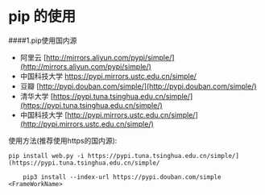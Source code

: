 # pip 的使用
####1.pip使用国内源

* 阿里云    [http://mirrors.aliyun.com/pypi/simple/](http://mirrors.aliyun.com/pypi/simple/)
* 中国科技大学 [https://pypi.mirrors.ustc.edu.cn/simple/ ](https://pypi.mirrors.ustc.edu.cn/simple/ )
* 豆瓣 [http://pypi.douban.com/simple/](http://pypi.douban.com/simple/)
* 清华大学 [https://pypi.tuna.tsinghua.edu.cn/simple/](https://pypi.tuna.tsinghua.edu.cn/simple/)
* 中国科技大学 [http://pypi.mirrors.ustc.edu.cn/simple/](http://pypi.mirrors.ustc.edu.cn/simple/)

使用方法(推荐使用https的国内源): 

```
pip install web.py -i https://pypi.tuna.tsinghua.edu.cn/simple/](https://pypi.tuna.tsinghua.edu.cn/simple/
```

		pip3 install --index-url https://pypi.douban.com/simple <FrameWorkName>
